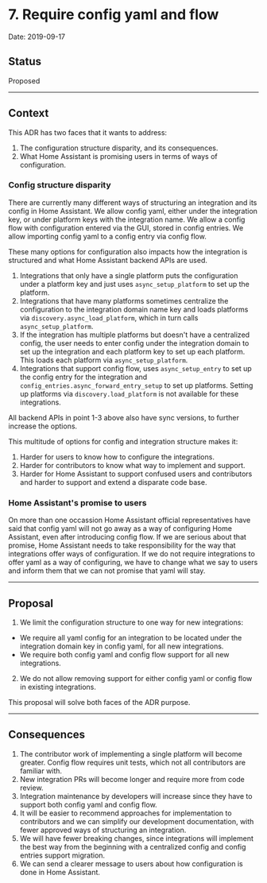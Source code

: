 # 7. Require config yaml and flow

Date: 2019-09-17

## Status

Proposed

---

## Context

This ADR has two faces that it wants to address:

1. The configuration structure disparity, and its consequences.
2. What Home Assistant is promising users in terms of ways of configuration.


### Config structure disparity

There are currently many different ways of structuring an integration and its config in Home Assistant. We allow config yaml, either under the integration key, or under platform keys with the integration name. We allow a config flow with configuration entered via the GUI, stored in config entries. We allow importing config yaml to a config entry via config flow.

These many options for configuration also impacts how the integration is structured and what Home Assistant backend APIs are used.

1. Integrations that only have a single platform puts the configuration under a platform key and just uses `async_setup_platform` to set up the platform.
2. Integrations that have many platforms sometimes centralize the configuration to the integration domain name key and loads platforms via `discovery.async_load_platform`, which in turn calls `async_setup_platform`.
3. If the integration has multiple platforms but doesn't have a centralized config, the user needs to enter config under the integration domain to set up the integration and each platform key to set up each platform. This loads each platform via `async_setup_platform`.
4. Integrations that support config flow, uses `async_setup_entry` to set up the config entry for the integration and `config_entries.async_forward_entry_setup` to set up platforms. Setting up platforms via `discovery.load_platform` is not available for these integrations.

All backend APIs in point 1-3 above also have sync versions, to further increase the options.

This multitude of options for config and integration structure makes it:

1. Harder for users to know how to configure the integrations.
2. Harder for contributors to know what way to implement and support.
3. Harder for Home Assistant to support confused users and contributors and harder to support and extend a disparate code base.


### Home Assistant's promise to users

On more than one occassion Home Assistant official representatives have said that config yaml will not go away as a way of configuring Home Assistant, even after introducing config flow. If we are serious about that promise, Home Assistant needs to take responsibility for the way that integrations offer ways of configuration. If we do not require integrations to offer yaml as a way of configuring, we have to change what we say to users and inform them that we can not promise that yaml will stay.

---

## Proposal

1. We limit the configuration structure to one way for new integrations:
  - We require all yaml config for an integration to be located under the integration domain key in config yaml, for all new integrations.
  - We require both config yaml and config flow support for all new integrations.
2. We do not allow removing support for either config yaml or config flow in existing integrations.


This proposal will solve both faces of the ADR purpose.

---

## Consequences

1. The contributor work of implementing a single platform will become greater. Config flow requires unit tests, which not all contributors are familiar with.
2. New integration PRs will become longer and require more from code review.
3. Integration maintenance by developers will increase since they have to support both config yaml and config flow.
4. It will be easier to recommend approaches for implementation to contributors and we can simplify our development documentation, with fewer approved ways of structuring an integration.
5. We will have fewer breaking changes, since integrations will implement the best way from the beginning with a centralized config and config entries support migration.
6. We can send a clearer message to users about how configuration is done in Home Assistant.
